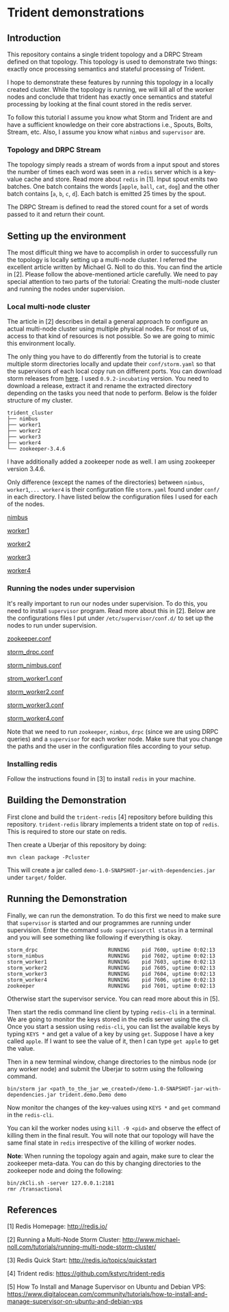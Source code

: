# Trident demonstrations

## Introduction

This repository contains a single trident topology and a DRPC Stream
defined on that topology. This topology is used to demonstrate two
things: exactly once processing semantics and stateful processing of
Trident.

I hope to demonstrate these features by running this topology in a
locally created cluster. While the topology is running, we will kill
all of the worker nodes and conclude that trident has exactly once
semantics and stateful processing by looking at the final count stored
in the redis server.

To follow this tutorial I assume you know what Storm and Trident are
and have a sufficient knowledge on their core abstractions i.e.,
Spouts, Bolts, Stream, etc. Also, I assume you know what `nimbus`
and `supervisor` are.

### Topology and DRPC Stream

The topology simply reads a stream of words from a input spout and
stores the number of times each word was seen in a `redis` server which
is a key-value cache and store. Read more about `redis` in [1]. Input
spout emits two batches. One batch contains the words 
[`apple`, `ball`, `cat`, `dog`] and the other batch contains [`a`, `b`, `c`, `d`].
Each batch is emitted 25 times by the spout.

The DRPC Stream is defined to read the stored count for a set of words
passed to it and return their count.

## Setting up the environment

The most difficult thing we have to accomplish in order to successfully
run the topology is locally setting up a multi-node cluster. I referred
the excellent article written by Michael G. Noll to do this. You can
find the article in [2]. Please follow the above-mentioned article
carefully. We need to pay special attention to two parts of the tutorial:
Creating the multi-node cluster and running the nodes under supervision.

### Local multi-node cluster

The article in [2] describes in detail a general approach to configure
an actual multi-node cluster using multiple physical nodes. For most of
us, access to that kind of resources is not possible. So we are going
to mimic this environment locally.

The only thing you have to do differently from the tutorial is to create
multiple storm directories locally and update their `conf/storm.yaml` so
that the supervisors of each local copy run on different ports. You can
download storm releases from [here](http://storm.apache.org/downloads.html).
I used `0.9.2-incubating` version. You need to download a release, extract
it and rename the extracted directory depending on the tasks you need
that node to perform. Below is the folder structure of my cluster.

```
trident_cluster
├── nimbus
├── worker1
├── worker2
├── worker3
├── worker4
└── zookeeper-3.4.6
```

I have additionally added a zookeeper node as well. I am using zookeeper
version 3.4.6. 

Only difference (except the names of the directories) between `nimbus`,
`worker1`,`... worker4` is their configuration file `storm.yaml` found
under `conf/` in each directory. I have listed below the configuration
files I used for each of the nodes.

[nimbus](https://gist.github.com/thilinarmtb/85980741bcd90c483827)

[worker1](https://gist.github.com/thilinarmtb/2271b0eb9db5610dd636)

[worker2](https://gist.github.com/thilinarmtb/015de16702e372d810f5)

[worker3](https://gist.github.com/thilinarmtb/3264353b84cb2b66b9e7)

[worker4](https://gist.github.com/thilinarmtb/396f660e5d52960228cd)

### Running the nodes under supervision

It's really important to run our nodes under supervision. To do this,
you need to install `supervisor` program. Read more about this in
[2]. Below are the configurations files I put under `/etc/supervisor/conf.d/`
to set up the nodes to run under supervision. 

[zookeeper.conf](https://gist.github.com/thilinarmtb/d2976be13a4092c8c548)

[storm_drpc.conf](https://gist.github.com/thilinarmtb/6c18c0ae4ae5f2f83573)

[storm_nimbus.conf](https://gist.github.com/thilinarmtb/6053827e08343242c875)

[strom_worker1.conf](https://gist.github.com/thilinarmtb/9356bd752e8d68715121)

[storm_worker2.conf](https://gist.github.com/thilinarmtb/f987e25544e1731a031c)

[storm_worker3.conf](https://gist.github.com/thilinarmtb/317e0d09fa0361656caa)

[storm_worker4.conf](https://gist.github.com/thilinarmtb/77b0b41f7e0ad216cdc4)

Note that we need to run `zookeeper`, `nimbus`, `drpc` (since we are
using DRPC queries) and a `supervisor` for each worker node. Make sure that
you change the paths and the user in the configuration files according to your
setup.

### Installing redis

Follow the instructions found in [3] to install `redis` in your machine.

## Building the Demonstration

First clone and build the `trident-redis` [4] repository before building this
repository. `trident-redis` library implements a trident state on top of `redis`.
This is required to store our state on redis.

Then create a Uberjar of this repository by doing:
```
mvn clean package -Pcluster
```

This will create a jar called `demo-1.0-SNAPSHOT-jar-with-dependencies.jar` under
`target/` folder.

## Running the Demonstration

Finally, we can run the demonstration. To do this first we need to make sure
that `supervisor` is started and our programmes are running under supervision.
Enter the command `sudo supervisorctl status` in a terminal and you will see
something like following if everything is okay.

```
storm_drpc                       RUNNING    pid 7600, uptime 0:02:13
storm_nimbus                     RUNNING    pid 7602, uptime 0:02:13
storm_worker1                    RUNNING    pid 7603, uptime 0:02:13
storm_worker2                    RUNNING    pid 7605, uptime 0:02:13
storm_worker3                    RUNNING    pid 7604, uptime 0:02:13
storm_worker4                    RUNNING    pid 7606, uptime 0:02:13
zookeeper                        RUNNING    pid 7601, uptime 0:02:13
```

Otherwise start the supervisor service. You can read more about this in [5].

Then start the redis command line client by typing `redis-cli` in a terminal.
We are going to monitor the keys stored in the redis server using the cli.
Once you start a session using `redis-cli`, you can list the available
keys by typing `KEYS *` and get a value of a key by using `get`. Suppose
I have a key called `apple`. If I want to see the value of it, then I can type
`get apple` to get the value.

Then in a new terminal window, change directories to the nimbus node (or any
worker node) and submit the Uberjar to sotrm using the following command.
```
bin/storm jar <path_to_the_jar_we_created>/demo-1.0-SNAPSHOT-jar-with-dependencies.jar trident.demo.Demo demo
```

Now monitor the changes of the key-values using `KEYS *` and `get` command in
the `redis-cli`.

You can kil the worker nodes using `kill -9 <pid>` and observe the effect of
killing them in the final result. You will note that our topology will have
the same final state in `redis` irrespective of the killing of worker nodes.

**Note**: When running the topology again and again, make sure to clear the zookeeper
meta-data. You can do this by changing directories to the zookeeper node and doing
the following:
```
bin/zkCli.sh -server 127.0.0.1:2181
rmr /transactional
```

## References

[1] Redis Homepage: http://redis.io/

[2] Running a Multi-Node Storm Cluster: http://www.michael-noll.com/tutorials/running-multi-node-storm-cluster/

[3] Redis Quick Start: http://redis.io/topics/quickstart

[4] Trident redis: https://github.com/kstyrc/trident-redis

[5] How To Install and Manage Supervisor on Ubuntu and Debian VPS: https://www.digitalocean.com/community/tutorials/how-to-install-and-manage-supervisor-on-ubuntu-and-debian-vps
